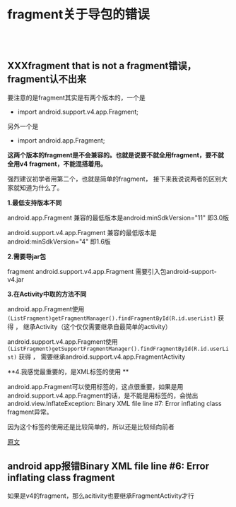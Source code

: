# fragment关于导包的错误

<br>
<br>

## XXXfragment that is not a fragment错误，fragment认不出来

要注意的是fragment其实是有两个版本的，一个是

- import android.support.v4.app.Fragment; 

另外一个是

- import android.app.Fragment; 

**这两个版本的fragment是不会兼容的。也就是说要不就全用fragment，要不就全用v4 fragment，不能混搭着用。**

强烈建议初学者用第二个，也就是简单的fragment， 接下来我说说两者的区别大家就知道为什么了。

**1.最低支持版本不同**

android.app.Fragment 兼容的最低版本是android:minSdkVersion="11" 即3.0版

android.support.v4.app.Fragment 兼容的最低版本是android:minSdkVersion="4" 即1.6版

**2.需要导jar包**

fragment android.support.v4.app.Fragment 需要引入包android-support-v4.jar 

**3.在Activity中取的方法不同**

android.app.Fragment使用
`(ListFragment)getFragmentManager().findFragmentById(R.id.userList)` 获得  ， 继承Activity（这个仅仅需要继承自最简单的activity）

android.support.v4.app.Fragment使用 
`(ListFragment)getSupportFragmentManager().findFragmentById(R.id.userList)` 获得 ， 需要继承android.support.v4.app.FragmentActivity

**4.我感觉最重要的，是XML标签的使用 **

android.app.Fragment可以使用<fragment>标签的，这点很重要，如果是用android.support.v4.app.Fragment的话，是不能是用<fragment>标签的，会抛出android.view.InflateException: Binary XML file line #7: Error inflating class fragment异常。 

因为这个标签的使用还是比较简单的，所以还是比较倾向前者

[原文](http://www.tuicool.com/articles/2mmIjq)

## android app报错Binary XML file line #6: Error inflating class fragment

如果是v4的fragment，那么acitivity也要继承FragmentActivity才行